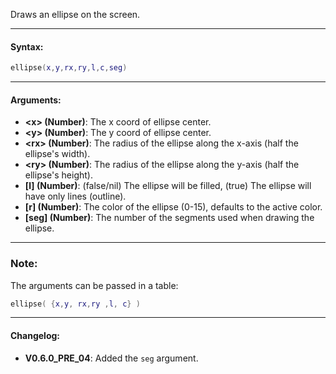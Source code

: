 Draws an ellipse on the screen.

---

#### Syntax:
```lua
ellipse(x,y,rx,ry,l,c,seg)
```

---

#### Arguments:

* **<x\> (Number)**: The x coord of ellipse center.
* **<y\> (Number)**: The y coord of ellipse center.
* **<rx\> (Number)**: The radius of the ellipse along the x-axis (half the ellipse's width).
* **<ry\> (Number)**: The radius of the ellipse along the y-axis (half the ellipse's height).
* **[l] (Number)**: (false/nil) The ellipse will be filled, (true) The ellipse will have only lines (outline).
* **[r] (Number)**: The color of the ellipse (0-15), defaults to the active color.
* **[seg] (Number)**: The number of the segments used when drawing the ellipse.

---

### Note:

The arguments can be passed in a table:
```lua
ellipse( {x,y, rx,ry ,l, c} )
```

---

#### Changelog:

- **V0.6.0_PRE_04**: Added the `seg` argument.